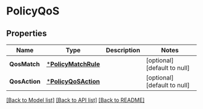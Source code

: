 # PolicyQoS

## Properties
Name | Type | Description | Notes
------------ | ------------- | ------------- | -------------
**QosMatch** | [***PolicyMatchRule**](PolicyMatchRule.md) |  | [optional] [default to null]
**QosAction** | [***PolicyQoSAction**](PolicyQoSAction.md) |  | [optional] [default to null]

[[Back to Model list]](../README.md#documentation-for-models) [[Back to API list]](../README.md#documentation-for-api-endpoints) [[Back to README]](../README.md)

